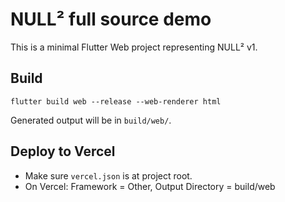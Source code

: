 # NULL² full source demo

This is a minimal Flutter Web project representing NULL² v1.

## Build
```
flutter build web --release --web-renderer html
```
Generated output will be in `build/web/`.

## Deploy to Vercel
- Make sure `vercel.json` is at project root.
- On Vercel: Framework = Other, Output Directory = build/web
